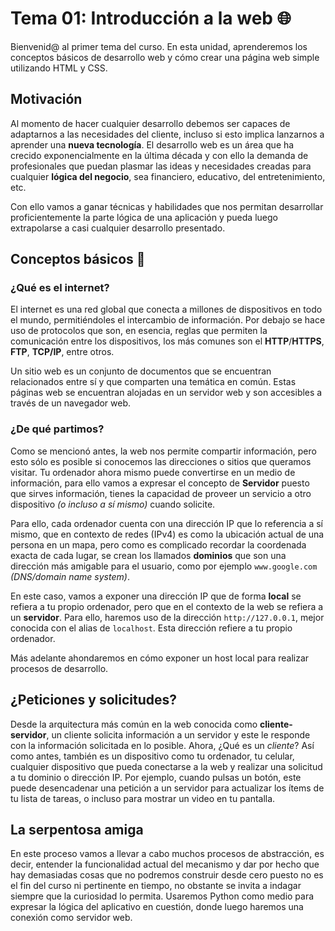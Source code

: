 # Tema 01: Introducción a la web 🌐

Bienvenid@ al primer tema del curso. En esta unidad, aprenderemos los conceptos básicos de desarrollo web y cómo crear una página web simple utilizando HTML y CSS.

## Motivación

Al momento de hacer cualquier desarrollo debemos ser capaces de adaptarnos a las necesidades del cliente, incluso si esto implica lanzarnos a aprender una **nueva tecnología**. El desarrollo web es un área que ha crecido exponencialmente en la última década y con ello la demanda de profesionales que puedan plasmar las ideas y necesidades creadas para cualquier **lógica del negocio**, sea financiero, educativo, del entretenimiento, etc.

Con ello vamos a ganar técnicas y habilidades que nos permitan desarrollar proficientemente la parte lógica de una aplicación y pueda luego extrapolarse a casi cualquier desarrollo presentado.

## Conceptos básicos 🧱

### ¿Qué es el internet?

El internet es una red global que conecta a millones de dispositivos en todo el mundo, permitiéndoles el intercambio de información. Por debajo se hace uso de protocolos que son, en esencia, reglas que permiten la comunicación entre los dispositivos, los más comunes son el **HTTP**/**HTTPS**, **FTP**, **TCP/IP**, entre otros.

Un sitio web es un conjunto de documentos que se encuentran relacionados entre sí y que comparten una temática en común. Estas páginas web se encuentran alojadas en un servidor web y son accesibles a través de un navegador web.

### ¿De qué partimos?

Como se mencionó antes, la web nos permite compartir información, pero esto sólo es posible si conocemos las direcciones o sitios que queramos visitar. Tu ordenador ahora mismo puede convertirse en un medio de información, para ello vamos a expresar el concepto de **Servidor** puesto que sirves información, tienes la capacidad de proveer un servicio a otro dispositivo *(o incluso a sí mismo)* cuando solicite.

Para ello, cada ordenador cuenta con una dirección IP que lo referencia a sí mismo, que en contexto de redes (IPv4) es como la ubicación actual de una persona en un mapa, pero como es complicado recordar la coordenada exacta de cada lugar, se crean los llamados **dominios** que son una dirección más amigable para el usuario, como por ejemplo `www.google.com` *(DNS/domain name system)*.

En este caso, vamos a exponer una dirección IP que de forma **local** se refiera a tu propio ordenador, pero que en el contexto de la web se refiera a un **servidor**. Para ello, haremos uso de la dirección `http://127.0.0.1`, mejor conocida con el alias de `localhost`. Esta dirección refiere a tu propio ordenador.

Más adelante ahondaremos en cómo exponer un host local para realizar procesos de desarrollo.

## ¿Peticiones y solicitudes?

Desde la arquitectura más común en la web conocida como **cliente-servidor**, un cliente solicita información a un servidor y este le responde con la información solicitada en lo posible. Ahora, ¿Qué es un *cliente*? Así como antes, también es un dispositivo como tu ordenador, tu celular, cualquier dispositivo que pueda conectarse a la web y realizar una solicitud a tu dominio o dirección IP. Por ejemplo, cuando pulsas un botón, este puede desencadenar una petición a un servidor para actualizar los ítems de tu lista de tareas, o incluso para mostrar un video en tu pantalla.

## La serpentosa amiga

En este proceso vamos a llevar a cabo muchos procesos de abstracción, es decir, entender la funcionalidad actual del mecanismo y dar por hecho que hay demasiadas cosas que no podremos construir desde cero puesto no es el fin del curso ni pertinente en tiempo, no obstante se invita a indagar siempre que la curiosidad lo permita.
Usaremos Python como medio para expresar la lógica del aplicativo en cuestión, donde luego haremos una conexión como servidor web.
